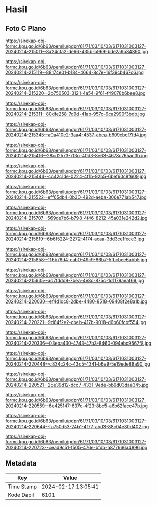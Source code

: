 # Hasil

## Foto C Plano

https://sirekap-obj-formc.kpu.go.id/6b63/pemilu/pdpr/61/71/03/10/03/6171031003127-20240214-215011--8a24cfa2-de66-435b-b969-bde2a9b84890.jpg

https://sirekap-obj-formc.kpu.go.id/6b63/pemilu/pdpr/61/71/03/10/03/6171031003127-20240214-215119--88174e01-b184-4664-8c7e-16f39cb467c6.jpg

https://sirekap-obj-formc.kpu.go.id/6b63/pemilu/pdpr/61/71/03/10/03/6171031003127-20240214-215220--2b750503-3121-4a54-9f61-f49078b6bee8.jpg

https://sirekap-obj-formc.kpu.go.id/6b63/pemilu/pdpr/61/71/03/10/03/6171031003127-20240214-215311--80dfe258-7d9d-41ab-957c-9ca2990f3bdb.jpg

https://sirekap-obj-formc.kpu.go.id/6b63/pemilu/pdpr/61/71/03/10/03/6171031003127-20240214-215345--a0a410e2-3aa4-4537-abea-b609cbcf7fd4.jpg

https://sirekap-obj-formc.kpu.go.id/6b63/pemilu/pdpr/61/71/03/10/03/6171031003127-20240214-215416--28cd2573-7f3c-40d3-8e63-4678c765ac3b.jpg

https://sirekap-obj-formc.kpu.go.id/6b63/pemilu/pdpr/61/71/03/10/03/6171031003127-20240214-215444--cc42c1de-0224-4f1b-92b5-6bef60c8f609.jpg

https://sirekap-obj-formc.kpu.go.id/6b63/pemilu/pdpr/61/71/03/10/03/6171031003127-20240214-215522--eff65db4-0b30-492d-aeba-306e771ab547.jpg

https://sirekap-obj-formc.kpu.go.id/6b63/pemilu/pdpr/61/71/03/10/03/6171031003127-20240214-215707--569de7b6-b798-4f46-8212-45a031e242d2.jpg

https://sirekap-obj-formc.kpu.go.id/6b63/pemilu/pdpr/61/71/03/10/03/6171031003127-20240214-215819--6b6f5224-2272-4174-acaa-3dd3ce1fece3.jpg

https://sirekap-obj-formc.kpu.go.id/6b63/pemilu/pdpr/61/71/03/10/03/6171031003127-20240214-215858--116b78d4-eab0-49c9-86b7-5fbcbee6abb5.jpg

https://sirekap-obj-formc.kpu.go.id/6b63/pemilu/pdpr/61/71/03/10/03/6171031003127-20240214-215935--ad7fddd9-7bea-4e8c-875c-1d1179aeaf69.jpg

https://sirekap-obj-formc.kpu.go.id/6b63/pemilu/pdpr/61/71/03/10/03/6171031003127-20240214-220030--ef4d1dc8-2dbe-4480-8518-09408f2e8a1b.jpg

https://sirekap-obj-formc.kpu.go.id/6b63/pemilu/pdpr/61/71/03/10/03/6171031003127-20240214-220221--9d64f2e2-cbeb-417b-9018-d6b60fcbf554.jpg

https://sirekap-obj-formc.kpu.go.id/6b63/pemilu/pdpr/61/71/03/10/03/6171031003127-20240214-220336--03eba430-4743-47b3-8460-094ebc9567f8.jpg

https://sirekap-obj-formc.kpu.go.id/6b63/pemilu/pdpr/61/71/03/10/03/6171031003127-20240214-220448--c834c24c-43c5-4341-b6e9-5e19ede88a90.jpg

https://sirekap-obj-formc.kpu.go.id/6b63/pemilu/pdpr/61/71/03/10/03/6171031003127-20240214-220521--25e39d12-dcc7-4331-9ede-bb9d03dae345.jpg

https://sirekap-obj-formc.kpu.go.id/6b63/pemilu/pdpr/61/71/03/10/03/6171031003127-20240214-220559--6e425147-637c-4f23-8bc5-a6b62facc47b.jpg

https://sirekap-obj-formc.kpu.go.id/6b63/pemilu/pdpr/61/71/03/10/03/6171031003127-20240214-220644--fa750d53-24b1-4f77-abd3-88c04e80d402.jpg

https://sirekap-obj-formc.kpu.go.id/6b63/pemilu/pdpr/61/71/03/10/03/6171031003127-20240214-220723--cead9c51-f505-476e-bfdb-a877666a4896.jpg


## Metadata

| Key        | Value               |
| ---------- | ------------------- |
| Time Stamp | 2024-02-17 13:05:41 |
| Kode Dapil | 6101                |



